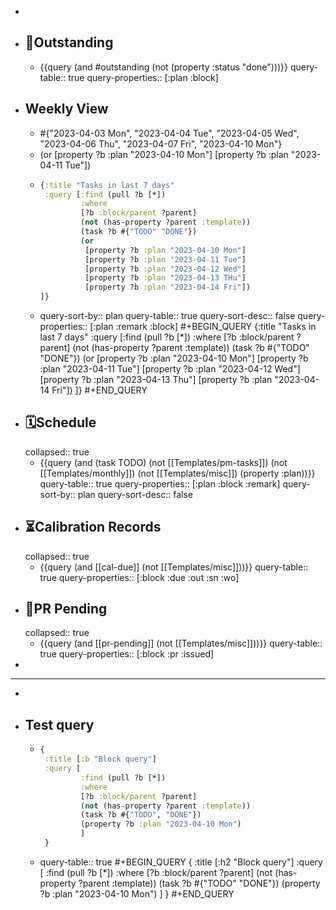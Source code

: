 -
- ## 📌Outstanding
	- {{query (and #outstanding (not (property :status "done")))}}
	  query-table:: true
	  query-properties:: [:plan :block]
- ## Weekly View
	- #{"2023-04-03 Mon", "2023-04-04 Tue", "2023-04-05 Wed", "2023-04-06 Thu", "2023-04-07 Fri", "2023-04-10 Mon"}
	- (or [property ?b :plan "2023-04-10 Mon"] [property ?b :plan "2023-04-11 Tue"])
	- ```clojure
	  {:title "Tasks in last 7 days"
	   :query [:find (pull ?b [*])
	           :where
	           [?b :block/parent ?parent]
	           (not (has-property ?parent :template))
	           (task ?b #{"TODO" "DONE"})
	           (or 
	            [property ?b :plan "2023-04-10 Mon"] 
	            [property ?b :plan "2023-04-11 Tue"]
	            [property ?b :plan "2023-04-12 Wed"]
	            [property ?b :plan "2023-04-13 THu"]
	            [property ?b :plan "2023-04-14 Fri"])
	  ]}
	  ```
	- query-sort-by:: plan
	  query-table:: true
	  query-sort-desc:: false
	  query-properties:: [:plan :remark :block]
	  #+BEGIN_QUERY
	  {:title "Tasks in last 7 days"
	   :query [:find (pull ?b [*])
	           :where
	           [?b :block/parent ?parent]
	           (not (has-property ?parent :template))
	           (task ?b #{"TODO" "DONE"})
	           (or 
	            [property ?b :plan "2023-04-10 Mon"] 
	            [property ?b :plan "2023-04-11 Tue"]
	            [property ?b :plan "2023-04-12 Wed"]
	            [property ?b :plan "2023-04-13 Thu"]
	            [property ?b :plan "2023-04-14 Fri"])
	  ]}
	  #+END_QUERY
- ## 🗓️Schedule
  collapsed:: true
	- {{query (and (task TODO) (not [[Templates/pm-tasks]]) (not [[Templates/monthly]]) (not [[Templates/misc]]) (property :plan))}}
	  query-table:: true
	  query-properties:: [:plan :block :remark]
	  query-sort-by:: plan
	  query-sort-desc:: false
- ## ⏳Calibration Records
  collapsed:: true
	- {{query (and [[cal-due]] (not [[Templates/misc]]))}}
	  query-table:: true
	  query-properties:: [:block :due :out :sn :wo]
- ## 🛒PR Pending
  collapsed:: true
	- {{query (and [[pr-pending]] (not [[Templates/misc]]))}}
	  query-table:: true
	  query-properties:: [:block :pr :issued]
-
- ---
-
- ## Test query
	- ```Clojure
	  {
	   :title [:b "Block query"]
	   :query [
	           :find (pull ?b [*])
	           :where
	           [?b :block/parent ?parent]
	           (not (has-property ?parent :template))
	           (task ?b #{"TODO", "DONE"})
	           (property ?b :plan "2023-04-10 Mon")
	           ]
	   }
	  ```
	- query-table:: true
	  #+BEGIN_QUERY
	  {
	   :title [:h2 "Block query"]
	   :query [
	           :find (pull ?b [*])
	           :where
	           [?b :block/parent ?parent]
	           (not (has-property ?parent :template))
	           (task ?b #{"TODO" "DONE"})
	           (property ?b :plan "2023-04-10 Mon")
	           ]
	   }
	  #+END_QUERY